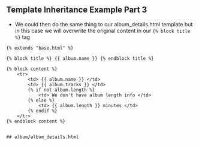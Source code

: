 ## Template Inheritance Example Part 3

* We could then do the same thing to our album_details.html template but in this case we will overwrite the original content in our `{% block title %}` tag  

```
{% extends "base.html" %}

{% block title %} {{ album.name }} {% endblock title %}

{% block content %}
    <tr>
        <td> {{ album.name }} </td>
        <td> {{ album.tracks }} </td>
        {% if not album.length %}
            <td> We don't have album length info </td>
        {% else %}
            <td> {{ album.length }} minutes </td>
        {% endif %}
    </tr>
{% endblock content %}


## album/album_details.html   
```

